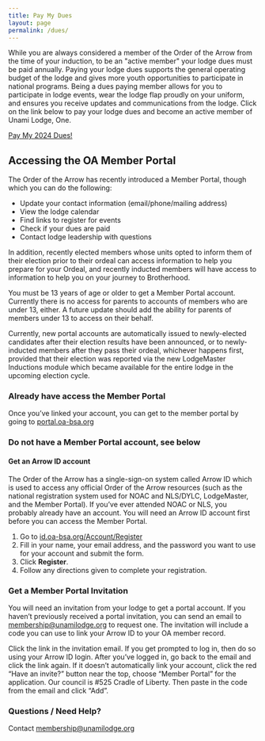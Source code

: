 ```yaml
---
title: Pay My Dues
layout: page
permalink: /dues/
---
```


While you are always considered a member of the Order of the Arrow from the time of your induction, to be an "active member" your lodge dues must be paid annually. Paying your lodge dues supports the general operating budget of the lodge and gives more youth opportunities to participate in national programs. Being a dues paying member allows for you to participate in lodge events, wear the lodge flap proudly on your uniform, and ensures you receive updates and communications from the lodge. Click on the link below to pay your lodge dues and become an active member of Unami Lodge, One.

<div class="row justify-content-center">
  <div class="col-md-4 text-center">
    <a href="https://scoutingevent.com/525-77983" class="btn btn-primary btn-block my-3">Pay My 2024 Dues!</a>
  </div>
</div>


## Accessing the OA Member Portal

The Order of the Arrow has recently introduced a Member Portal, though which you can do the
following:
- Update your contact information (email/phone/mailing address)
- View the lodge calendar
- Find links to register for events
- Check if your dues are paid
- Contact lodge leadership with questions

In addition, recently elected members whose units opted to inform them of their election prior to their ordeal can access information to help you prepare for your Ordeal, and recently inducted members will have access to information to help you on your journey to Brotherhood.

You must be 13 years of age or older to get a Member Portal account. Currently there is no access for parents to accounts of members who are under 13, either. A future update should add the ability for parents of members under 13 to access on their behalf.

Currently, new portal accounts are automatically issued to newly-elected candidates after their election results have been announced, or to newly-inducted members after they pass their ordeal, whichever happens first, provided that their election was reported via the new LodgeMaster Inductions module which became available for the entire lodge in the upcoming election cycle.

### Already have access the Member Portal

Once you’ve linked your account, you can get to the member portal by going to [portal.oa-bsa.org](https://portal.oa-bsa.org/)

### Do not have a Member Portal account, see below
#### Get an Arrow ID account

The Order of the Arrow has a single-sign-on system called Arrow ID which is used to access any official Order of the Arrow resources (such as the national registration system used for NOAC and NLS/DYLC, LodgeMaster, and the Member Portal). If you’ve ever attended NOAC or NLS, you probably already have an account. You will need an Arrow ID account first before you can access the Member Portal.

1. Go to [id.oa-bsa.org/Account/Register](https://id.oa-bsa.org/Account/Register)
2. Fill in your name, your email address, and the password you want to use for your account and submit the form.
3. Click **Register**.
4. Follow any directions given to complete your registration.

### Get a Member Portal Invitation

You will need an invitation from your lodge to get a portal account. If you haven’t previously received a portal invitation, you can send an email to membership@unamilodge.org to request one. The invitation will include a code you can use to link your Arrow ID to your OA member record.

Click the link in the invitation email. If you get prompted to log in, then do so using your Arrow ID login. After you’ve logged in, go back to the email and click the link again. If it doesn’t automatically link your account, click the red “Have an invite?” button near the top, choose “Member Portal” for the application. Our council is #525 Cradle of Liberty. Then paste in the code from the email and click “Add”.

### Questions / Need Help?

Contact [membership@unamilodge.org](/contact?recipient=membership)
